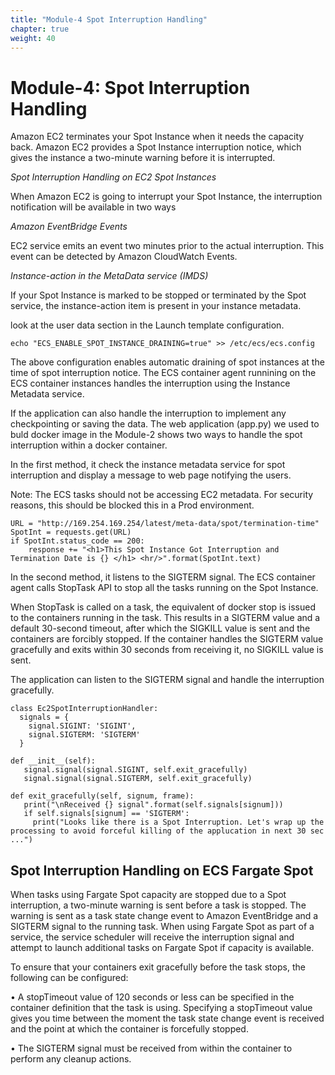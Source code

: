 ```yaml
---
title: "Module-4 Spot Interruption Handling"
chapter: true
weight: 40
---
```


# Module-4: Spot Interruption Handling


Amazon EC2 terminates your Spot Instance when it needs the capacity back. Amazon EC2 provides a Spot Instance interruption notice, which gives the instance a two-minute warning before it is interrupted.

*Spot Interruption Handling on EC2 Spot Instances*

When Amazon EC2 is going to interrupt your Spot Instance, the interruption notification will be available in two ways

*Amazon EventBridge Events*

EC2 service emits an event two minutes prior to the actual interruption. This event can be detected by Amazon CloudWatch Events.

*Instance-action in the MetaData service (IMDS)*

If your Spot Instance is marked to be stopped or terminated by the Spot service, the instance-action item is present in your instance metadata.

look at the user data section in the Launch template configuration.

```
echo "ECS_ENABLE_SPOT_INSTANCE_DRAINING=true" >> /etc/ecs/ecs.config
```

The above configuration enables automatic draining of spot instances at the time of spot interruption notice. The ECS container agent runnining on the ECS container instances handles the interruption using the Instance Metadata service.

If the application can also handle the interruption to implement any checkpointing or saving the data. The web application (app.py) we used to buld docker image in the Module-2 shows two ways to handle the spot interruption within a docker container.

In the first method, it check the instance metadata service for spot interruption and display a message to web page notifying the users.

Note:  The ECS tasks should not be accessing EC2 metadata. For security reasons, this should be blocked this in a Prod environment.

```
URL = "http://169.254.169.254/latest/meta-data/spot/termination-time"
SpotInt = requests.get(URL)
if SpotInt.status_code == 200:
    response += "<h1>This Spot Instance Got Interruption and Termination Date is {} </h1> <hr/>".format(SpotInt.text)
```

In the second method, it listens to the SIGTERM signal. The ECS container agent calls StopTask API to stop all the tasks running on the Spot Instance.

When StopTask is called on a task, the equivalent of docker stop is issued to the containers running in the task. This results in a SIGTERM value and a default 30-second timeout, after which the SIGKILL value is sent and the containers are forcibly stopped. If the container handles the SIGTERM value gracefully and exits within 30 seconds from receiving it, no SIGKILL value is sent.


The application can listen to the SIGTERM signal and handle the interruption gracefully.

```
class Ec2SpotInterruptionHandler:
  signals = {
    signal.SIGINT: 'SIGINT',
    signal.SIGTERM: 'SIGTERM'
  }

def __init__(self):
   signal.signal(signal.SIGINT, self.exit_gracefully)
   signal.signal(signal.SIGTERM, self.exit_gracefully)

def exit_gracefully(self, signum, frame):
   print("\nReceived {} signal".format(self.signals[signum]))
   if self.signals[signum] == 'SIGTERM':
     print("Looks like there is a Spot Interruption. Let's wrap up the processing to avoid forceful killing of the applucation in next 30 sec ...")
```

Spot Interruption Handling on ECS Fargate Spot
---

When tasks using Fargate Spot capacity are stopped due to a Spot interruption, a two-minute warning is sent before a task is stopped. The warning is sent as a task state change event to Amazon EventBridge
and a SIGTERM signal to the running task. When using Fargate Spot as part of a service, the service
scheduler will receive the interruption signal and attempt to launch additional tasks on Fargate Spot if
capacity is available.

To ensure that your containers exit gracefully before the task stops, the following can be configured:

• A stopTimeout value of 120 seconds or less can be specified in the container definition that the task
is using. Specifying a stopTimeout value gives you time between the moment the task state change event is received and the point at which the container is forcefully stopped. 

• The SIGTERM signal must be received from within the container to perform any cleanup actions.
